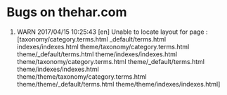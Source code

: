 # Bugs on thehar.com

1.  WARN 2017/04/15 10:25:43 [en] Unable to locate layout for page : [taxonomy/category.terms.html _default/terms.html indexes/indexes.html theme/taxonomy/category.terms.html theme/_default/terms.html theme/indexes/indexes.html theme/taxonomy/category.terms.html theme/_default/terms.html theme/indexes/indexes.html theme/theme/taxonomy/category.terms.html theme/theme/_default/terms.html theme/theme/indexes/indexes.html]
